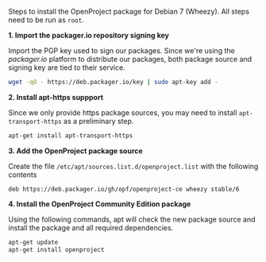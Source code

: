 Steps to install the OpenProject package for Debian 7 (Wheezy).
All steps need to be run as `root`.

**1. Import the packager.io repository signing key**

Import the PGP key used to sign our packages. Since we're using the _packager.io_ platform to distribute our packages, both package source and signing key are tied to their service.

```bash
wget -qO - https://deb.packager.io/key | sudo apt-key add -
```

**2. Install apt-https suppport**

Since we only provide https package sources, you may need to install `apt-transport-https` as a preliminary step.

```bash
apt-get install apt-transport-https
```


**3. Add the OpenProject package source**

Create the file `/etc/apt/sources.list.d/openproject.list` with the following contents


```
deb https://deb.packager.io/gh/opf/openproject-ce wheezy stable/6
```


**4. Install the OpenProject Community Edition package**

Using the following commands, apt will check the new package source and install the package and all required dependencies.

```bash
apt-get update
apt-get install openproject
```